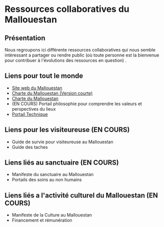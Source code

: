 # Ressources collaboratives du Mallouestan
## Présentation
Nous regroupons ici différente ressources collaboratives qui nous semble intéressant a partager ou rendre public (où toute personne est la bienvenue pour contribuer à l'évolutions des ressources en question) . 
## Liens pour tout le monde
- [Site web du Mallouestan](https://mallouestan.org/)
- [Charte du Mallouestan (Version courte)](https://docs.mallouestan.org/Charte%20et%20annexes/charte-visite)
- [Charte du Mallouestan](https://docs.mallouestan.org/Charte%20et%20annexes/charte)
- (EN COURS) Portail philosophie pour comprendre les valeurs et perspectives du lieux
- [Portail Technique](https://docs.mallouestan.org/Technique/)
## Liens pour les visiteureuse (EN COURS)
- Guide de survie pour visiteureuse au Mallouestan
- Guide des taches
## Liens liés au sanctuaire (EN COURS)
- Manifeste du sanctuaire au Mallouestan
- Portails des soins au non humains 
## Liens liés a l'activité culturel du Mallouestan (EN COURS)
- Manifeste de la Culture au Mallouestan
- Financement et rémunération
